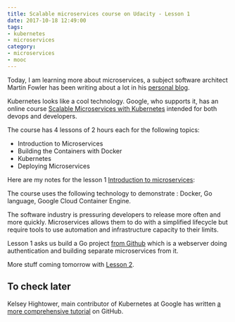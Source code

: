 ```yaml
---
title: Scalable microservices course on Udacity - Lesson 1
date: 2017-10-18 12:49:00
tags:
- kubernetes
- microservices
category:
- microservices
- mooc
---
```


Today, I am learning more about microservices, a subject software architect Martin Fowler has been writing about a lot in his [personal blog](https://martinfowler.com/articles/microservices.html).

Kubernetes looks like a cool technology. Google, who supports it, has an online course [Scalable Microservices with Kubernetes](https://www.udacity.com/course/scalable-microservices-with-kubernetes--ud615) intended for both devops and developers.

The course has 4 lessons of 2 hours each for the following topics:
 - Introduction to Microservices
 - Building the Containers with Docker
 - Kubernetes
 - Deploying Microservices

Here are my notes for the lesson 1 [Introduction to microservices](https://classroom.udacity.com/courses/ud615/lessons/7826112332/concepts/81910831080923):

The course uses the following technology to demonstrate : Docker, Go language, Google Cloud Container Engine.

The software industry is pressuring developers to release more often and more quickly. Microservices allows them to do with a simplified lifecycle but require tools to use automation and infrastructure capacity to their limits.

Lesson 1 asks us build a Go project [from Github](https://github.com/udacity/ud615/tree/master/app) which is a webserver doing authentication and building separate microservices from it.

More stuff coming tomorrow with [Lesson 2](https://classroom.udacity.com/courses/ud615/lessons/7826816435/concepts/81980819440923).

## To check later

Kelsey Hightower, main contributor of Kubernetes at Google has written [a more comprehensive tutorial](https://github.com/kelseyhightower/kubernetes-the-hard-way) on GitHub.
